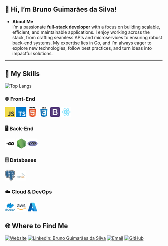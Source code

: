 ## 👋 Hi, I’m <strong>Bruno Guimarães da Silva!</strong>

- **About Me**  
I’m a passionate **full-stack developer** with a focus on building scalable, efficient, and maintainable applications. I enjoy working across the stack, from crafting seamless APIs and microservices to ensuring robust back-end systems. My expertise lies in Go, and I’m always eager to explore new technologies, follow best practices, and turn ideas into impactful solutions.

---

## 🚀 My Skills

![Top Langs](https://github-readme-stats.vercel.app/api/top-langs/?username=BrunoGuimaraesSilva&theme=tokyonight&layout=donut)


### 🌐 Front-End
<code><img height="32" src="https://raw.githubusercontent.com/github/explore/80688e429a7d4ef2fca1e82350fe8e3517d3494d/topics/javascript/javascript.png" alt="JavaScript"/></code>
<code><img height="32" src="https://raw.githubusercontent.com/github/explore/80688e429a7d4ef2fca1e82350fe8e3517d3494d/topics/typescript/typescript.png" alt="TypeScript"/></code>
<code><img height="32" src="https://raw.githubusercontent.com/github/explore/80688e429a7d4ef2fca1e82350fe8e3517d3494d/topics/html/html.png" alt="HTML5"/></code>
<code><img height="32" src="https://raw.githubusercontent.com/github/explore/80688e429a7d4ef2fca1e82350fe8e3517d3494d/topics/css/css.png" alt="CSS"/></code>
<code><img height="32" src="https://raw.githubusercontent.com/github/explore/80688e429a7d4ef2fca1e82350fe8e3517d3494d/topics/bootstrap/bootstrap.png" alt="Bootstrap"/></code>
<code><img height="32" src="https://raw.githubusercontent.com/github/explore/80688e429a7d4ef2fca1e82350fe8e3517d3494d/topics/react/react.png" alt="React"/></code>
### 🖥️ Back-End
<code><img height="32" src="https://raw.githubusercontent.com/github/explore/80688e429a7d4ef2fca1e82350fe8e3517d3494d/topics/go/go.png" alt="Go"/></code>
<code><img height="32" src="https://raw.githubusercontent.com/github/explore/80688e429a7d4ef2fca1e82350fe8e3517d3494d/topics/nodejs/nodejs.png" alt="Node.js"/></code>
<code><img height="32" src="https://raw.githubusercontent.com/github/explore/80688e429a7d4ef2fca1e82350fe8e3517d3494d/topics/php/php.png" alt="PHP"/></code>

### 🗄️ Databases
<code><img height="32" src="https://raw.githubusercontent.com/github/explore/80688e429a7d4ef2fca1e82350fe8e3517d3494d/topics/postgresql/postgresql.png" alt="PostgreSQL"/></code>
<code><img height="32" src="https://raw.githubusercontent.com/github/explore/80688e429a7d4ef2fca1e82350fe8e3517d3494d/topics/mysql/mysql.png" alt="MySQL"/></code>

### ☁️ Cloud & DevOps
<code><img height="32" src="https://raw.githubusercontent.com/github/explore/80688e429a7d4ef2fca1e82350fe8e3517d3494d/topics/docker/docker.png" alt="Docker"/></code>
<code><img height="32" src="https://raw.githubusercontent.com/github/explore/80688e429a7d4ef2fca1e82350fe8e3517d3494d/topics/aws/aws.png" alt="AWS"/></code>
<code><img height="32" src="https://raw.githubusercontent.com/github/explore/80688e429a7d4ef2fca1e82350fe8e3517d3494d/topics/azure/azure.png" alt="Azure"/></code>


## 🌐 Where to Find Me
[![Website](https://img.shields.io/badge/-Website-006bed?style=flat-square&&logoColor=white&link=https://bruno-guimaraes.com)](https://bruno-guimaraes.com)
[![Linkedin: Bruno Guimarães da Silva](https://img.shields.io/badge/-Bruno_Guimarães_da_Silva-blue?style=flat-square&logo=Linkedin&logoColor=white&link=https://www.linkedin.com/in/bruno-webdev/)](https://www.linkedin.com/in/bruno-webdev/)
[![Email](https://img.shields.io/badge/-Email-006bed?style=flat-square&logoColor=white&link=mailto:bruno@bruno-guimaraes.com)](mailto:bruno@bruno-guimaraes.com)
[![GitHub]( https://img.shields.io/github/followers/BrunoGuimaraesSilva?label=BrunoGuimaraesSilva&style=social)](https://github.com/BrunoGuimaraesSilva)
